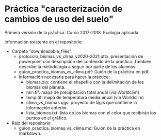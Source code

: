 # Práctica "caracterización de cambios de uso del suelo"



Primera versión de la práctica. Curso 2017-2018. Ecología aplicada.

Información existente en el repositorio:

+  Carpeta "downloadable_files":
   + protocolo_biomas_vs_clima_v2020-2021.pttx: presentación de powerpoint con descripción del contenido de la práctica. También describe la metodología a seguir por parte de los alumnos.
   + guion_practica_biomas_vs_clima.pdf: Guión de la práctica en pdf.
   + Información necesaria para hacer la práctica:
     + biomas.zip: contiene el shapefile con la delimitación de los biomas del planeta.
     + rain.tif: mapa de precipitación total anual (vía Worldclim)
     + temp.tif: mapa de temperatura media anual (vía Worldclim)
     + clima_vs_biomas.qgs: proyecto de Qgis que contiene la información anterior.
     + lista_biomas.txt: lista de los biomas con el color que recibirán los puntos en el gráfico.
+  Raíz del repositorio:
   + guion_practica_biomas_vs_clima.md: Guión de la práctica en markdown.



